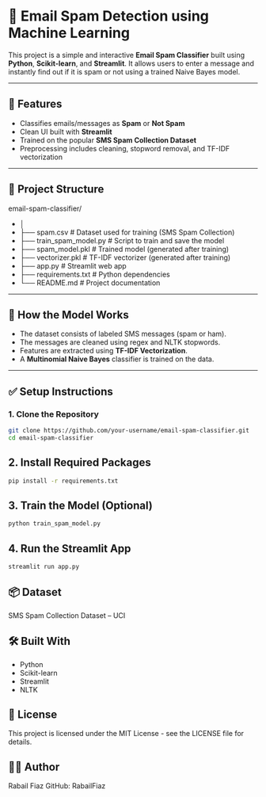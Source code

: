 # 📧 Email Spam Detection using Machine Learning

This project is a simple and interactive **Email Spam Classifier** built using **Python**, **Scikit-learn**, and **Streamlit**. It allows users to enter a message and instantly find out if it is spam or not using a trained Naive Bayes model.

---

## 🚀 Features

- Classifies emails/messages as **Spam** or **Not Spam**
- Clean UI built with **Streamlit**
- Trained on the popular **SMS Spam Collection Dataset**
- Preprocessing includes cleaning, stopword removal, and TF-IDF vectorization

---

## 📂 Project Structure

email-spam-classifier/
- │
- ├── spam.csv # Dataset used for training (SMS Spam Collection)
- ├── train_spam_model.py # Script to train and save the model
- ├── spam_model.pkl # Trained model (generated after training)
- ├── vectorizer.pkl # TF-IDF vectorizer (generated after training)
- ├── app.py # Streamlit web app
- ├── requirements.txt # Python dependencies
- └── README.md # Project documentation


---

## 🧠 How the Model Works

- The dataset consists of labeled SMS messages (spam or ham).
- The messages are cleaned using regex and NLTK stopwords.
- Features are extracted using **TF-IDF Vectorization**.
- A **Multinomial Naive Bayes** classifier is trained on the data.

---

## ✅ Setup Instructions

### 1. Clone the Repository

```bash
git clone https://github.com/your-username/email-spam-classifier.git
cd email-spam-classifier
```

## 2. Install Required Packages
```bash
pip install -r requirements.txt
```

## 3. Train the Model (Optional)
```bash
python train_spam_model.py
```

## 4. Run the Streamlit App
```bash
streamlit run app.py
```



## 📦 Dataset
SMS Spam Collection Dataset – UCI

## 🛠 Built With
- Python
- Scikit-learn
- Streamlit
- NLTK

## 📄 License
This project is licensed under the MIT License - see the LICENSE file for details.

##  👩‍💻 Author
Rabail Fiaz
GitHub: RabailFiaz

